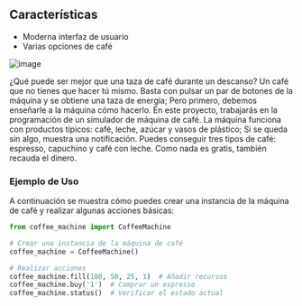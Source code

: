 ## Características
- Moderna interfaz de usuario
- Varias opciones de café

![image](https://github.com/Mauroquil-bit/CoffeeMachine/assets/75552002/824034d5-b236-40b9-814d-7a1687954eff)


¿Qué puede ser mejor que una taza de café durante un descanso? Un café que no tienes que hacer tú mismo. Basta con pulsar un par de botones de la máquina y se obtiene una taza de energía; Pero primero, debemos enseñarle a la máquina cómo hacerlo. En este proyecto, trabajarás en la programación de un simulador de máquina de café. La máquina funciona con productos típicos: café, leche, azúcar y vasos de plástico; Si se queda sin algo, muestra una notificación. Puedes conseguir tres tipos de café: espresso, capuchino y café con leche. Como nada es gratis, también recauda el dinero.

### Ejemplo de Uso

A continuación se muestra cómo puedes crear una instancia de la máquina de café y realizar algunas acciones básicas:

```python
from coffee_machine import CoffeeMachine

# Crear una instancia de la máquina de café
coffee_machine = CoffeeMachine()

# Realizar acciones
coffee_machine.fill(100, 50, 25, 1)  # Añadir recursos
coffee_machine.buy('1')  # Comprar un espresso
coffee_machine.status()  # Verificar el estado actual
```


